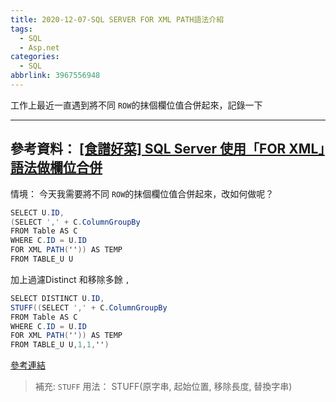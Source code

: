```yaml
---
title: 2020-12-07-SQL SERVER FOR XML PATH語法介紹
tags:
  - SQL
  - Asp.net
categories:
  - SQL
abbrlink: 3967556948
---
```

工作上最近一直遇到將不同 `ROW`的抹個欄位值合併起來，記錄一下
<!-- more -->
---
參考資料：
[[食譜好菜] SQL Server 使用「FOR XML」語法做欄位合併](https://dotblogs.com.tw/supershowwei/2016/01/26/145353)
---
情境：
今天我需要將不同 `ROW`的抹個欄位值合併起來，改如何做呢？

```C#
SELECT U.ID,
(SELECT ',' + C.ColumnGroupBy
FROM Table AS C
WHERE C.ID = U.ID
FOR XML PATH('')) AS TEMP 
FROM TABLE_U U
```

加上過濾Distinct 和移除多餘 `,`
```C#
SELECT DISTINCT U.ID,
STUFF((SELECT ',' + C.ColumnGroupBy
FROM Table AS C
WHERE C.ID = U.ID
FOR XML PATH('')) AS TEMP 
FROM TABLE_U U,1,1,'')
```

[參考連結](https://social.msdn.microsoft.com/Forums/en-US/a04bac03-3f72-402f-a7ee-7f7e82b74ed7/remove-null-or-blank-in-stuff-sql?forum=transactsql)

> 補充:
`STUFF` 用法：
STUFF(原字串, 起始位置, 移除長度, 替換字串)
